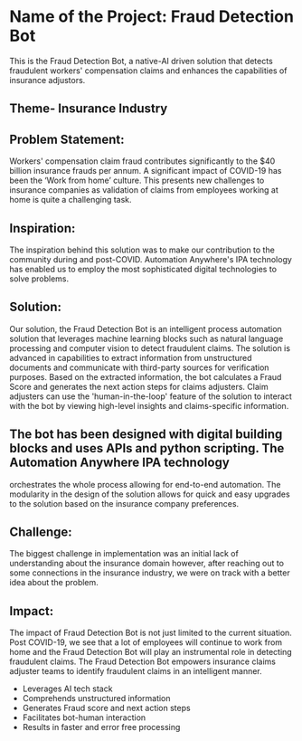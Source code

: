 # Name of the Project: Fraud Detection Bot

This is the Fraud Detection Bot, a native-AI driven solution that detects fraudulent workers' compensation claims and enhances 
the capabilities of insurance adjustors.

## Theme- Insurance Industry

## Problem Statement:
Workers' compensation claim fraud contributes significantly to the $40 billion insurance frauds per annum. A significant impact 
of COVID-19 has been the ‘Work from home’ culture. This presents new challenges to insurance companies as validation of claims 
from employees working at home is quite a challenging task. 

## Inspiration:
The inspiration behind this solution was to make our contribution to the community during and post-COVID. Automation Anywhere's 
IPA technology has enabled us to employ the most sophisticated digital technologies to solve problems. 

## Solution:
Our solution, the Fraud Detection Bot is an intelligent process automation solution that leverages machine learning blocks such 
as natural language processing and computer vision to detect fraudulent claims. The solution is advanced in capabilities to extract 
information from unstructured documents and communicate with third-party sources for verification purposes. Based on the extracted 
information, the bot calculates a Fraud Score and generates the next action steps for claims adjusters. Claim adjusters can use the 
'human-in-the-loop' feature of the solution to interact with the bot by viewing high-level insights and claims-specific information.

## The bot has been designed with digital building blocks and uses APIs and python scripting. The Automation Anywhere IPA technology 
orchestrates the whole process allowing for end-to-end automation. The modularity in the design of the solution allows for quick and 
easy upgrades to the solution based on the insurance company preferences.

## Challenge:
The biggest challenge in implementation was an initial lack of understanding about the insurance domain however, after reaching out 
to some connections in the insurance industry, we were on track with a better idea about the problem.


## Impact:
The impact of Fraud Detection Bot is not just limited to the current situation. Post COVID-19, we see that a lot of employees will 
continue to work from home and the Fraud Detection Bot will play an instrumental role in detecting fraudulent claims. The Fraud 
Detection Bot empowers insurance claims adjuster teams to identify fraudulent claims in an intelligent manner.
- Leverages AI tech stack
- Comprehends unstructured information
- Generates Fraud score and next action steps
- Facilitates bot-human interaction
- Results in faster and error free processing


